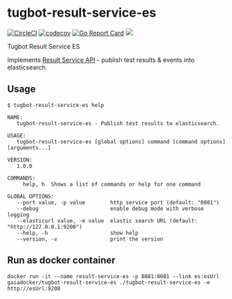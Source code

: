 # tugbot-result-service-es

[![CircleCI](https://circleci.com/gh/gaia-docker/tugbot-result-service-es.svg?style=svg)](https://circleci.com/gh/gaia-docker/tugbot-result-service-es)
[![codecov](https://codecov.io/gh/gaia-docker/tugbot-result-service-es/branch/master/graph/badge.svg)](https://codecov.io/gh/gaia-docker/tugbot-result-service-es)
[![Go Report Card](https://goreportcard.com/badge/github.com/gaia-docker/tugbot-result-service-es)](https://goreportcard.com/report/github.com/gaia-docker/tugbot-result-service-es)
[![](https://imagelayers.io/badge/gaiadocker/tugbot-result-service-es:latest.svg)](https://imagelayers.io/?images=gaiadocker/tugbot-result-service-es:latest 'Get your own badge on imagelayers.io')

Tugbot Result Service ES

Implements [Result Service API](https://github.com/gaia-docker/tugbot/blob/master/doc/proposal/Result%20Service%20API.md#api-design) - publish test results & events into elasticsearch.

## Usage
```
$ tugbot-result-service-es help

NAME:
   tugbot-result-service-es - Publish test results to elasticsearch.

USAGE:
   tugbot-result-service-es [global options] command [command options] [arguments...]

VERSION:
   1.0.0

COMMANDS:
     help, h  Shows a list of commands or help for one command

GLOBAL OPTIONS:
   --port value, -p value        http service port (default: "8081")
   --debug                       enable debug mode with verbose logging
   --elasticurl value, -e value  elastic search URL (default: "http://127.0.0.1:9200")
   --help, -h                    show help
   --version, -v                 print the version

```

## Run as docker container
`docker run -it --name result-service-es -p 8081:8081 --link es:esUrl gaiadocker/tugbot-result-service-es ./tugbot-result-service-es -e http://esUrl:9200`

